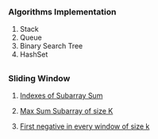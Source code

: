 ### Algorithms Implementation

1. Stack
2. Queue
3. Binary Search Tree
4. HashSet

##

### Sliding Window

1. [Indexes of Subarray Sum](https://www.geeksforgeeks.org/problems/subarray-with-given-sum-1587115621/1)

2. [Max Sum Subarray of size K](https://www.geeksforgeeks.org/problems/max-sum-subarray-of-size-k5313/1)

3. [First negative in every window of size k](https://www.geeksforgeeks.org/problems/first-negative-integer-in-every-window-of-size-k3345/1)
